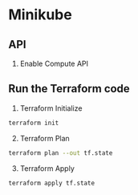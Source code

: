 # Minikube


## API

1. Enable Compute API


## Run the Terraform code

1. Terraform Initialize

```bash
terraform init
```

2. Terraform Plan

```bash
terraform plan --out tf.state
```

3. Terraform Apply

```bash
terraform apply tf.state
```
